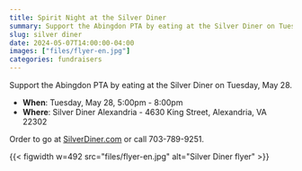 ```yaml
--- 
title: Spirit Night at the Silver Diner
summary: Support the Abingdon PTA by eating at the Silver Diner on Tuesday, May 28.
slug: silver diner
date: 2024-05-07T14:00:00-04:00
images: ["files/flyer-en.jpg"]
categories: fundraisers
---
```


Support the Abingdon PTA by eating at the Silver Diner on Tuesday, May 28.

- **When**: Tuesday, May 28, 5:00pm - 8:00pm
- **Where**: Silver Diner Alexandria - 4630 King Street, Alexandria, VA 22302

Order to go at [SilverDiner.com](https://www.silverdiner.com) or call 703-789-9251.

{{< figwidth w=492 src="files/flyer-en.jpg" alt="Silver Diner flyer" >}}
